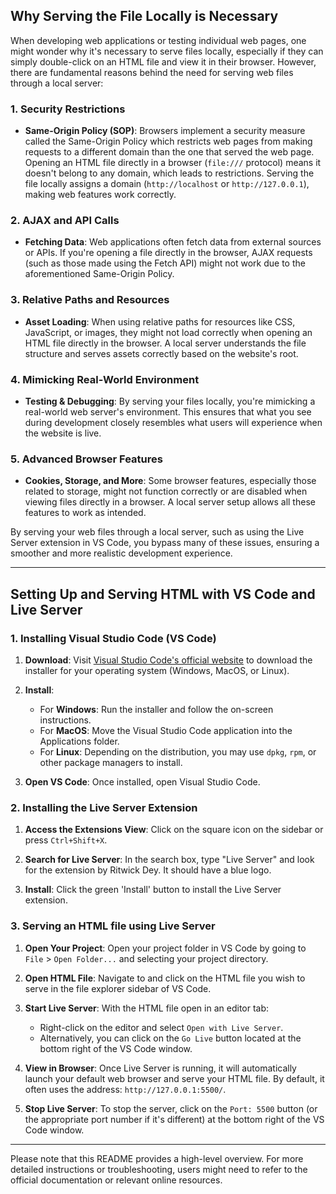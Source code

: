 ## **Why Serving the File Locally is Necessary**

When developing web applications or testing individual web pages, one might wonder why it's necessary to serve files locally, especially if they can simply double-click on an HTML file and view it in their browser. However, there are fundamental reasons behind the need for serving web files through a local server:

### **1. Security Restrictions**
- **Same-Origin Policy (SOP)**: Browsers implement a security measure called the Same-Origin Policy which restricts web pages from making requests to a different domain than the one that served the web page. Opening an HTML file directly in a browser (`file:///` protocol) means it doesn't belong to any domain, which leads to restrictions. Serving the file locally assigns a domain (`http://localhost` or `http://127.0.0.1`), making web features work correctly.

### **2. AJAX and API Calls**
- **Fetching Data**: Web applications often fetch data from external sources or APIs. If you're opening a file directly in the browser, AJAX requests (such as those made using the Fetch API) might not work due to the aforementioned Same-Origin Policy.

### **3. Relative Paths and Resources**
- **Asset Loading**: When using relative paths for resources like CSS, JavaScript, or images, they might not load correctly when opening an HTML file directly in the browser. A local server understands the file structure and serves assets correctly based on the website's root.

### **4. Mimicking Real-World Environment**
- **Testing & Debugging**: By serving your files locally, you're mimicking a real-world web server's environment. This ensures that what you see during development closely resembles what users will experience when the website is live.

### **5. Advanced Browser Features**
- **Cookies, Storage, and More**: Some browser features, especially those related to storage, might not function correctly or are disabled when viewing files directly in a browser. A local server setup allows all these features to work as intended.

By serving your web files through a local server, such as using the Live Server extension in VS Code, you bypass many of these issues, ensuring a smoother and more realistic development experience.

---

## **Setting Up and Serving HTML with VS Code and Live Server**

### **1. Installing Visual Studio Code (VS Code)**
1. **Download**: Visit [Visual Studio Code's official website](https://code.visualstudio.com/) to download the installer for your operating system (Windows, MacOS, or Linux).
   
2. **Install**:
   - For **Windows**: Run the installer and follow the on-screen instructions.
   - For **MacOS**: Move the Visual Studio Code application into the Applications folder.
   - For **Linux**: Depending on the distribution, you may use `dpkg`, `rpm`, or other package managers to install.

3. **Open VS Code**: Once installed, open Visual Studio Code.

### **2. Installing the Live Server Extension**
1. **Access the Extensions View**: Click on the square icon on the sidebar or press `Ctrl+Shift+X`.

2. **Search for Live Server**: In the search box, type "Live Server" and look for the extension by Ritwick Dey. It should have a blue logo.

3. **Install**: Click the green 'Install' button to install the Live Server extension.

### **3. Serving an HTML file using Live Server**
1. **Open Your Project**: Open your project folder in VS Code by going to `File` > `Open Folder...` and selecting your project directory.

2. **Open HTML File**: Navigate to and click on the HTML file you wish to serve in the file explorer sidebar of VS Code.

3. **Start Live Server**: With the HTML file open in an editor tab:
   - Right-click on the editor and select `Open with Live Server`.
   - Alternatively, you can click on the `Go Live` button located at the bottom right of the VS Code window.

4. **View in Browser**: Once Live Server is running, it will automatically launch your default web browser and serve your HTML file. By default, it often uses the address: `http://127.0.0.1:5500/`.

5. **Stop Live Server**: To stop the server, click on the `Port: 5500` button (or the appropriate port number if it's different) at the bottom right of the VS Code window.

---
Please note that this README provides a high-level overview. For more detailed instructions or troubleshooting, users might need to refer to the official documentation or relevant online resources.
